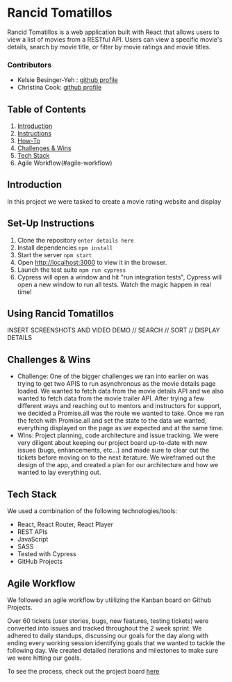 # Rancid Tomatillos

Rancid Tomatillos is a web application built with React that allows users to view a list of movies from a RESTful API. Users can view a specific movie's details, search by movie title, or filter by movie ratings and movie titles.

### Contributors
- Kelsie Besinger-Yeh : [github profile](https://github.com/kelsiebesingeryeh)
- Christina Cook: [github profile](https://github.com/christina-cook)

## Table of Contents
1. [Introduction](#introduction)
2. [Instructions](#set-up-instructions)
3. [How-To](#using-rancid-tomatillos)
4. [Challenges & Wins](#challenges-&-wins)
5. [Tech Stack](#tech-stack)
6. Agile Workflow(#agile-workflow)


## Introduction
In this project we were tasked to create a movie rating website and display 

## Set-Up Instructions
1. Clone the repository
```enter details here```
2. Install dependencies
```npm install```
3. Start the server
```npm start```
4. Open [http://localhost:3000](http://localhost:3000) to view it in the browser.
5. Launch the test suite
```npm run cypress```
6. Cypress will open a window and hit "run integration tests", Cypress will open a new window to run all tests. Watch the magic happen in real time!

## Using Rancid Tomatillos
INSERT SCREENSHOTS AND VIDEO DEMO
// SEARCH
// SORT
// DISPLAY DETAILS

## Challenges & Wins
* Challenge: One of the bigger challenges we ran into earlier on was trying to get two APIS to run asynchronous as the movie details page loaded. We wanted to fetch data from the movie details API and we also wanted to fetch data from the movie trailer API. After trying a few different ways and reaching out to mentors and instructors for support, we decided a Promise.all was the route we wanted to take. Once we ran the fetch with Promise.all and set the state to the data we wanted, everything displayed on the page as we expected and at the same time.
* Wins: Project planning, code architecture and issue tracking. We were very diligent about keeping our project board up-to-date with new issues (bugs, enhancements, etc...) and made sure to clear out the tickets before moving on to the next iterature. We wireframed out the design of the app, and created a plan for our architecture and how we wanted to lay everything out.

## Tech Stack
We used a combination of the following technologies/tools:
* React, React Router, React Player
* REST APIs
* JavaScript
* SASS
* Tested with Cypress
* GitHub Projects

## Agile Workflow
We followed an agile workflow by utiilizing the Kanban board on Github Projects. 

Over 60 tickets (user stories, bugs, new features, testing tickets) were converted into issues and tracked throughout the 2 week sprint. We adhered to daily standups, discussing our goals for the day along with ending every working session identifying goals that we wanted to tackle the following day. We created detailed iterations and milestones to make sure we were hitting our goals.

To see the process, check out the project board [here](https://github.com/christina-cook/rancid-tomatillos/projects/1)
